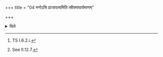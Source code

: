 +++
title = "04 मनोऽसि प्राजापत्यमिति स्रौवमाघार्यमाणम्"

+++

<details><summary>थिते</summary>

4. With mano'si prājāpatyam...[^1] he addresses Āghāra libation being offered by means of Sruva.[^2]  

[^1]: TS I.6.2.i.  

[^2]: See II.12.7.
</details>
